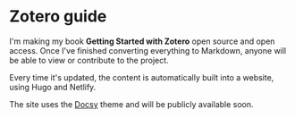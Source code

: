 # Zotero guide

I'm making my book __Getting Started with Zotero__ open source and open access. Once I've finished converting everything to Markdown, anyone will be able to view or contribute to the project. 

Every time it's updated, the content is automatically built into a website, using Hugo and Netlify.

The site uses the [Docsy](https://github.com/google/docsy) theme and will be publicly available soon.

